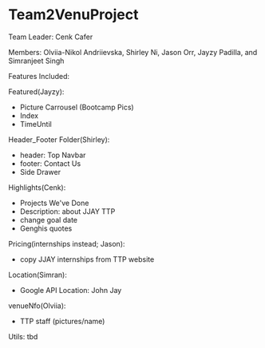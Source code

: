 # Team2VenuProject

Team Leader: Cenk Cafer

Members: 
Olviia-Nikol Andriievska,
Shirley Ni,
Jason Orr,
Jayzy Padilla, and 
Simranjeet Singh


Features Included:

Featured(Jayzy):
- Picture Carrousel (Bootcamp Pics)
- Index
- TimeUntil



Header_Footer Folder(Shirley):
- header: Top Navbar 
- footer: Contact Us 
- Side Drawer

Highlights(Cenk):
- Projects We've Done
- Description: about JJAY TTP 
- change goal date
- Genghis quotes

Pricing(internships instead; Jason):
- copy JJAY internships from TTP website

Location(Simran):
- Google API Location: John Jay 

venueNfo(Olviia):
- TTP staff (pictures/name)

Utils: tbd
